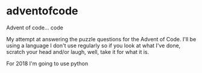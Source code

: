 # adventofcode
Advent of code... code

My attempt at answering the puzzle questions for the Advent of Code.
I'll be using a language I don't use regularly so if you look at what
I've done, scratch your head and/or laugh, well, take it for what it is.

For 2018 I'm going to use python
